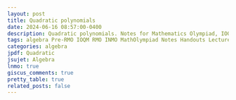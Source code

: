 ```yaml
---
layout: post
title: Quadratic polynomials
date: 2024-06-16 08:57:00-0400
description: Quadratic polynomials. Notes for Mathematics Olympiad, IOQM, RMO, INMO. Problem set, Solutions, Questions, Answers, Hints, Walkthroughs, Discussions, Solutions in pdf.
tags: algebra Pre-RMO IOQM RMO INMO MathOlympiad Notes Handouts LectureNotes
categories: algebra
jpdf: Quadratic
jsujet: Algebra
lnmo: true
giscus_comments: true
pretty_table: true
related_posts: false
---
```

